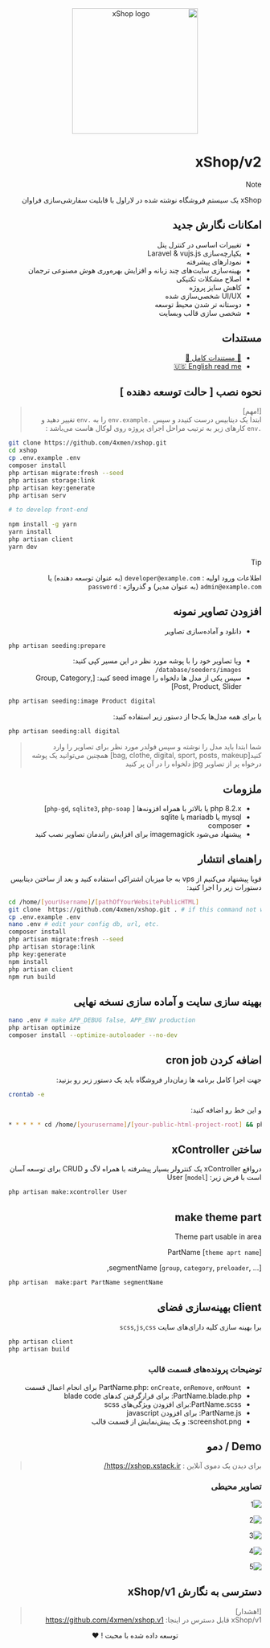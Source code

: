 <div dir="rtl">
<div align="center">
    <img width="250" src="resources/images/xshop-logo.svg" alt="xShop logo">
</div>

# xShop/v2

> [!NOTE]
> xShop یک سیستم فروشگاه نوشته شده در لاراول با قابلیت سفارشی‌سازی فراوان

## امکانات نگارش جدید

- تغییرات اساسی در کنترل پنل
- یکپارچه‌سازی Laravel & vujs.js
- نمودارهای پیشرفته
- بهینه‌سازی سایت‌های چند زبانه و افزایش بهره‌وری هوش مصنوعی ترجمان
- اصلاح مشکلات تکنیکی
- کاهش سایز پروژه
- UI/UX شخصی‌سازی شده
- دوستانه تر شدن محیط توسعه
- شخصی سازی قالب وبسایت

## مستندات 

- [📄 مستندات کامل 📄](https://4xmen.github.io/xshop/#/)
- [🇺🇸 English read me](README.md)

## نحوه نصب [ حالت توسعه دهنده ]

> [!مهم]  
> ابتدا یک دیتابیس درست کنیدد و سپس `.env.example` را به  `.env` تغییر دهید و  `.env` کارهای زیر به ترتیب مراحل اجرای
> پروژه روی لوکال هاست می‌باشد :

<div dir="ltr">

```bash
git clone https://github.com/4xmen/xshop.git
cd xshop
cp .env.example .env
composer install
php artisan migrate:fresh --seed
php artisan storage:link
php artisan key:generate
php artisan serv

# to develop front-end

npm install -g yarn
yarn install
php artisan client
yarn dev
```
</div>

> [!TIP]
> اطلاعات ورود اولیه  : `developer@example.com` (به عنوان توسعه دهنده) یا `admin@example.com` (به عنوان مدیر) و
> گذرواژه : `password`

## افزودن تصاویر نمونه

- دانلود و آماده‌سازی تصاویر


<div dir="ltr">

```bash
php artisan seeding:prepare
 ```
</div> 


- ویا تصاویر خود را با پوشه مورد نظر در این مسیر کپی کنید: `database/seeders/images/`
- سپس یکی از مدل ها دلخواه را seed image کنید: [Group, Category, Post, Product, Slider]

<div dir="ltr">

```bash
php artisan seeding:image Product digital
```
</div>

یا برای همه مدل‌ها یک‌جا از دستور زیر استفاده کنید:

<div dir="ltr">

```bash
php artisan seeding:all digital
```
</div>

> شما ابتدا باید مدل را نوشته و سپس فولدر مورد نظر برای تصاویر را وارد کنید[bag, clothe, digital, sport, posts, makeup]
> همچنین می‌توانید یک پوشه درخواه پر از تصاویر jpg دلخواه را در آن پر کنید

## ملزومات

- php 8.2.x یا بالاتر با همراه افزونه‌ها [ `php-gd`, `sqlite3`, `php-soap`]
- mysql یا mariadb یا sqlite
- composer
- پیشنهاد می‌شود imagemagick برای افزایش راندمان تصاویر نصب کنید

## راهنمای انتشار

قویا پیشنهاد می‌کنیم از vps به جا میزبان اشتراکی استفاده کنید و بعد از ساختن دیتابیس دستورات زیر را اجرا کنید:

<div dir="ltr">

```bash
cd /home/[yourUsername]/[pathOfYourWebsitePublicHTML]
git clone  https://github.com/4xmen/xshop.git . # if this command not work make empty this folder
cp .env.example .env
nano .env # edit your config db, url, etc.
composer install
php artisan migrate:fresh --seed
php artisan storage:link
php key:generate
npm install 
php artisan client
npm run build
```
</div>

## بهینه سازی سایت و آماده سازی نسخه نهایی

<div dir="ltr">

```bash
nano .env # make APP_DEBUG false, APP_ENV production
php artisan optimize
composer install --optimize-autoloader --no-dev
```
</div>

## اضافه کردن cron job

جهت اجرا کامل برنامه ها زمان‌دار فروشگاه باید یک دستور زیر رو بزنید:

<div dir="ltr">

```bash
crontab -e
```
</div>

و این خط رو اضافه کنید:

<div dir="ltr">

```bash
* * * * * cd /home/[yourusername]/[your-public-html-project-root] && php artisan schedule:run >> /dev/null 2>&1
```
</div>


## ساختن xController

درواقع xController یک کنترولر بسیار پیشرفته با همراه لاگ و CRUD برای توسعه آسان است با فرض زیر:
User [`model`]

<div dir="ltr">

```bash
php artisan make:xcontroller User
```
</div>

## make theme part

Theme part usable in area

PartName [`theme aprt name`]

segmentName [`group`, `category`, `preloader`, ...],

<div dir="ltr">

```bash
php artisan  make:part PartName segmentName
```
</div>

## client بهینه‌سازی فضای

برا بهینه سازی کلیه دارای‌های سایت `scss`,`js`,`css`


<div dir="ltr">

```bash
php artisan client
php artisan build
```
</div>

### توضیحات پرونده‌های قسمت قالب 

- PartName.php: `onCreate`, `onRemove`, `onMount` برای انجام اعمال قسمت
- PartName.blade.php: برای قرارگرفتن کد‌های blade code
- PartName.scss:برای افزودن ویژگی‌های scss
- PartName.js: برای افزودن javascript
- screenshot.png: و یک پیش‌نمایش از قسمت قالب

## Demo / دمو

> برای دیدن یک دموی آنلاین : <a href="https://xshop.xstack.ir/login">https://xshop.xstack.ir/</a>

### تصاویر محیطی

![1](https://raw.githubusercontent.com/A1Gard/xshop-installer-assets/master/screenshots/xshop-screenshot1.png)

![2](https://raw.githubusercontent.com/A1Gard/xshop-installer-assets/master/screenshots/xshop-screenshot2.png)

![3](https://raw.githubusercontent.com/A1Gard/xshop-installer-assets/master/screenshots/xshop-screenshot3.jpg)

![4](https://raw.githubusercontent.com/A1Gard/xshop-installer-assets/master/screenshots/xshop-screenshot4.png)

![5](https://raw.githubusercontent.com/A1Gard/xshop-installer-assets/master/screenshots/xshop-screenshot5.jpg)

## دسترسی به نگارش xShop/v1

> [!هشدار]  
> xShop/v1 قابل دسترس در اینجا: <a href="https://github.com/4xmen/xshop.v1">https://github.com/4xmen/xshop.v1</a>


<p align="center"> 
   توسعه داده شده با محبت ! ❤️
</p>
</div>
